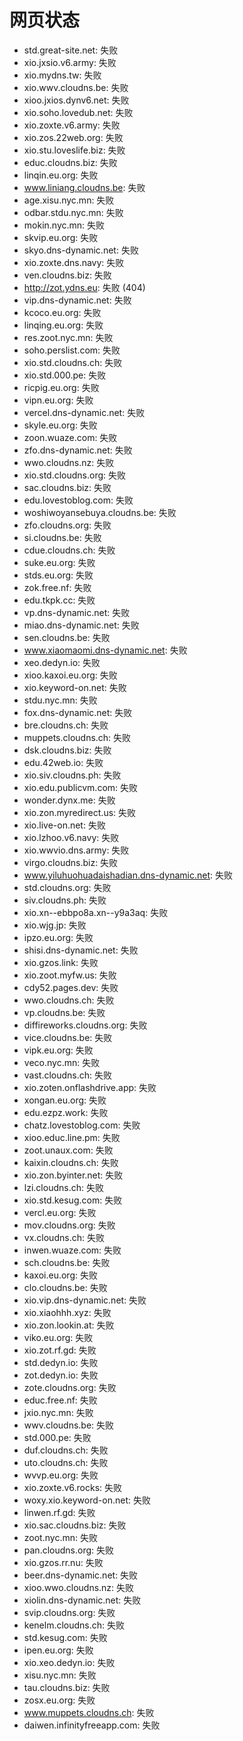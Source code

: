 # 网页状态
- std.great-site.net: 失败
- xio.jxsio.v6.army: 失败
- xio.mydns.tw: 失败
- xio.wwv.cloudns.be: 失败
- xioo.jxios.dynv6.net: 失败
- xio.soho.lovedub.net: 失败
- xio.zoxte.v6.army: 失败
- xio.zos.22web.org: 失败
- xio.stu.loveslife.biz: 失败
- educ.cloudns.biz: 失败
- linqin.eu.org: 失败
- www.liniang.cloudns.be: 失败
- age.xisu.nyc.mn: 失败
- odbar.stdu.nyc.mn: 失败
- mokin.nyc.mn: 失败
- skvip.eu.org: 失败
- skyo.dns-dynamic.net: 失败
- xio.zoxte.dns.navy: 失败
- ven.cloudns.biz: 失败
- http://zot.ydns.eu: 失败 (404)
- vip.dns-dynamic.net: 失败
- kcoco.eu.org: 失败
- linqing.eu.org: 失败
- res.zoot.nyc.mn: 失败
- soho.perslist.com: 失败
- xio.std.cloudns.ch: 失败
- xio.std.000.pe: 失败
- ricpig.eu.org: 失败
- vipn.eu.org: 失败
- vercel.dns-dynamic.net: 失败
- skyle.eu.org: 失败
- zoon.wuaze.com: 失败
- zfo.dns-dynamic.net: 失败
- wwo.cloudns.nz: 失败
- xio.std.cloudns.org: 失败
- sac.cloudns.biz: 失败
- edu.lovestoblog.com: 失败
- woshiwoyansebuya.cloudns.be: 失败
- zfo.cloudns.org: 失败
- si.cloudns.be: 失败
- cdue.cloudns.ch: 失败
- suke.eu.org: 失败
- stds.eu.org: 失败
- zok.free.nf: 失败
- edu.tkpk.cc: 失败
- vp.dns-dynamic.net: 失败
- miao.dns-dynamic.net: 失败
- sen.cloudns.be: 失败
- www.xiaomaomi.dns-dynamic.net: 失败
- xeo.dedyn.io: 失败
- xioo.kaxoi.eu.org: 失败
- xio.keyword-on.net: 失败
- stdu.nyc.mn: 失败
- fox.dns-dynamic.net: 失败
- bre.cloudns.ch: 失败
- muppets.cloudns.ch: 失败
- dsk.cloudns.biz: 失败
- edu.42web.io: 失败
- xio.siv.cloudns.ph: 失败
- xio.edu.publicvm.com: 失败
- wonder.dynx.me: 失败
- xio.zon.myredirect.us: 失败
- xio.live-on.net: 失败
- xio.lzhoo.v6.navy: 失败
- xio.wwvio.dns.army: 失败
- virgo.cloudns.biz: 失败
- www.yiluhuohuadaishadian.dns-dynamic.net: 失败
- std.cloudns.org: 失败
- siv.cloudns.ph: 失败
- xio.xn--ebbpo8a.xn--y9a3aq: 失败
- xio.wjg.jp: 失败
- ipzo.eu.org: 失败
- shisi.dns-dynamic.net: 失败
- xio.gzos.link: 失败
- xio.zoot.myfw.us: 失败
- cdy52.pages.dev: 失败
- wwo.cloudns.ch: 失败
- vp.cloudns.be: 失败
- diffireworks.cloudns.org: 失败
- vice.cloudns.be: 失败
- vipk.eu.org: 失败
- veco.nyc.mn: 失败
- vast.cloudns.ch: 失败
- xio.zoten.onflashdrive.app: 失败
- xongan.eu.org: 失败
- edu.ezpz.work: 失败
- chatz.lovestoblog.com: 失败
- xioo.educ.line.pm: 失败
- zoot.unaux.com: 失败
- kaixin.cloudns.ch: 失败
- xio.zon.byinter.net: 失败
- lzi.cloudns.ch: 失败
- xio.std.kesug.com: 失败
- vercl.eu.org: 失败
- mov.cloudns.org: 失败
- vx.cloudns.ch: 失败
- inwen.wuaze.com: 失败
- sch.cloudns.be: 失败
- kaxoi.eu.org: 失败
- clo.cloudns.be: 失败
- xio.vip.dns-dynamic.net: 失败
- xio.xiaohhh.xyz: 失败
- xio.zon.lookin.at: 失败
- viko.eu.org: 失败
- xio.zot.rf.gd: 失败
- std.dedyn.io: 失败
- zot.dedyn.io: 失败
- zote.cloudns.org: 失败
- educ.free.nf: 失败
- jxio.nyc.mn: 失败
- wwv.cloudns.be: 失败
- std.000.pe: 失败
- duf.cloudns.ch: 失败
- uto.cloudns.ch: 失败
- wvvp.eu.org: 失败
- xio.zoxte.v6.rocks: 失败
- woxy.xio.keyword-on.net: 失败
- linwen.rf.gd: 失败
- xio.sac.cloudns.biz: 失败
- zoot.nyc.mn: 失败
- pan.cloudns.org: 失败
- xio.gzos.rr.nu: 失败
- beer.dns-dynamic.net: 失败
- xioo.wwo.cloudns.nz: 失败
- xiolin.dns-dynamic.net: 失败
- svip.cloudns.org: 失败
- kenelm.cloudns.ch: 失败
- std.kesug.com: 失败
- ipen.eu.org: 失败
- xio.xeo.dedyn.io: 失败
- xisu.nyc.mn: 失败
- tau.cloudns.biz: 失败
- zosx.eu.org: 失败
- www.muppets.cloudns.ch: 失败
- daiwen.infinityfreeapp.com: 失败

